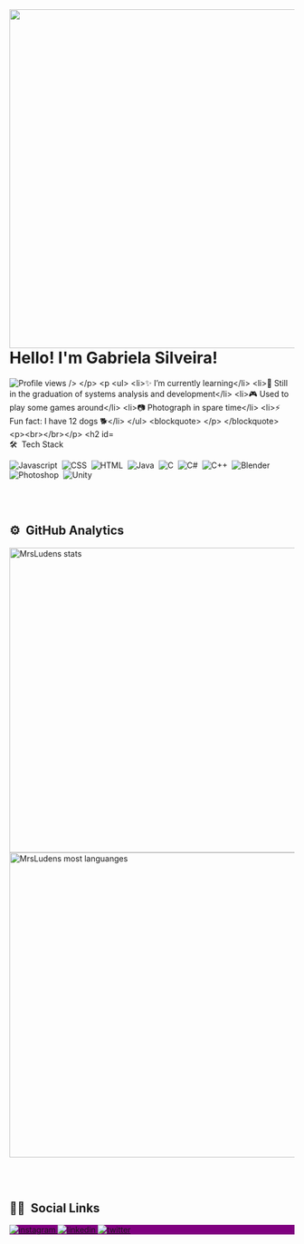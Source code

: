 <img align="right" height="598" src="https://gist.github.com/MrsLudens/6a92e14a5d4f32a1d98c0d9f3bc2cb12" />
<h1 align="left"> Hello! I'm Gabriela Silveira! </h1>

<p align="left"> <img src="https://komarev.com/ghpvc/?username=MrsLudens&color=blue" alt="Profile views /> </p>
<p

- ✨ I’m currently learning
- 🌱 Still in the graduation of systems analysis and development
- 🎮 Used to play some games around
- 📷 Photograph in spare time
- ⚡ Fun fact: I have 12 dogs 🐕

></p>
<br></br>

## 🛠 &nbsp;Tech Stack
![Javascript](https://img.shields.io/badge/JavaScript-323330?style=for-the-badge&logo=javascript&logoColor=F7DF1E)&nbsp;
![CSS](https://img.shields.io/badge/CSS-239120?&style=for-the-badge&logo=css3&logoColor=white)&nbsp;
![HTML](https://img.shields.io/badge/HTML-239120?style=for-the-badge&logo=html5&logoColor=white)&nbsp;
![Java](https://img.shields.io/badge/Java-ED8B00?style=for-the-badge&logo=openjdk&logoColor=white)&nbsp;
![C](https://img.shields.io/badge/C-00599C?style=for-the-badge&logo=c&logoColor=white)&nbsp;
![C#](https://img.shields.io/badge/C%23-239120?style=for-the-badge&logo=c-sharp&logoColor=white)&nbsp;
![C++](https://img.shields.io/badge/C%2B%2B-00599C?style=for-the-badge&logo=c%2B%2B&logoColor=white)&nbsp;
![Blender](https://img.shields.io/badge/blender-%23F5792A.svg?style=for-the-badge&logo=blender&logoColor=white)&nbsp;
![Photoshop](https://img.shields.io/badge/Adobe%20Photoshop-31A8FF?style=for-the-badge&logo=Adobe%20Photoshop&logoColor=black)&nbsp;
![Unity](https://img.shields.io/badge/Unity-100000?style=for-the-badge&logo=unity&logoColor=white)&nbsp;

<br></br>

## ⚙ &nbsp;GitHub Analytics

<p align="left">
<img width="538" src="https://github-readme-stats.vercel.app/api?username=MrsLudens&show_icons=true&theme=vision-friendly-dark" alt="MrsLudens stats"/>
<img width="538" src="https://github-readme-stats.vercel.app/api/top-langs/?username=MrsLudens&layout=compact&theme=vision-friendly-dark" alt="MrsLudens most languanges"/>

<br></br>

## 🙆‍♀️ &nbsp;Social Links
<p align="left" style="background:purple">
<a href="https://www.instagram.com/mrsludens/" target="_blanc">
<img align="center src="https://img.shields.io/badge/MrsLudens-05122A?style=flat&logo=instagram" alt="instagram"/>
</a>
<a href="www.linkedin.com/in/gabriela-suzana-passos-da-silveira-769411154" target="_blanc">
<img align="center src="https://img.shields.io/badge/GabrielaSilveira-05122A?style=flat&logo=linkedin" alt="linkedin"/>
</a>
<a href="https://twitter.com/Mrsludens" target="_blanc">
<img align="center src="https://img.shields.io/badge/MrsLudens-05122A?style=flat&logo=twitter" alt="twitter"/>
</a>

                   
<!--
![]()&nbsp;
**MrsLudens/MrsLudens** is a ✨ _special_ ✨ repository because its `README.md` (this file) appears on your GitHub profile.

Here are some ideas to get you started:

- 🔭 I’m currently working on ...
- 🌱 I’m currently learning ...
- 👯 I’m looking to collaborate on ...
- 🤔 I’m looking for help with ...
- 💬 Ask me about ...
- 📫 How to reach me: ...
- 😄 Pronouns: ...
- ⚡ Fun fact: ...
-->
